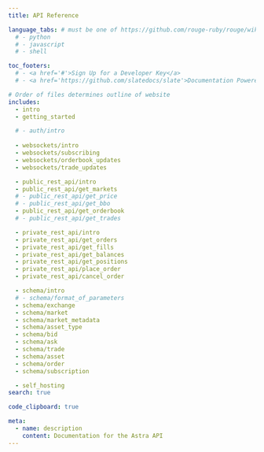 ```yaml
---
title: API Reference

language_tabs: # must be one of https://github.com/rouge-ruby/rouge/wiki/List-of-supported-languages-and-lexers
  # - python
  # - javascript
  # - shell

toc_footers:
  # - <a href='#'>Sign Up for a Developer Key</a>
  # - <a href='https://github.com/slatedocs/slate'>Documentation Powered by Slate</a>

# Order of files determines outline of website
includes:
  - intro
  - getting_started

  # - auth/intro
  
  - websockets/intro
  - websockets/subscribing
  - websockets/orderbook_updates
  - websockets/trade_updates

  - public_rest_api/intro
  - public_rest_api/get_markets
  # - public_rest_api/get_price
  # - public_rest_api/get_bbo
  - public_rest_api/get_orderbook
  # - public_rest_api/get_trades

  - private_rest_api/intro
  - private_rest_api/get_orders
  - private_rest_api/get_fills
  - private_rest_api/get_balances
  - private_rest_api/get_positions
  - private_rest_api/place_order
  - private_rest_api/cancel_order

  - schema/intro
  # - schema/format_of_parameters
  - schema/exchange
  - schema/market
  - schema/market_metadata
  - schema/asset_type
  - schema/bid
  - schema/ask
  - schema/trade
  - schema/asset
  - schema/order
  - schema/subscription

  - self_hosting
search: true

code_clipboard: true

meta:
  - name: description
    content: Documentation for the Astra API
---
```


